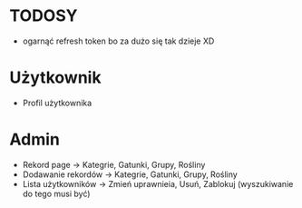 # TODOSY

* ogarnąć refresh token bo za dużo się tak dzieje XD

# Użytkownik

* Profil użytkownika

# Admin

* Rekord page -> Kategrie, Gatunki, Grupy, Rośliny
* Dodawanie rekordów -> Kategrie, Gatunki, Grupy, Rośliny
* Lista użytkowników -> Zmień uprawnieia, Usuń, Zablokuj (wyszukiwanie do tego musi być)